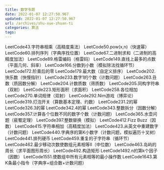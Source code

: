 ```yaml
---
title: 数学专题
date: 2022-01-07 12:27:50.967
updated: 2022-01-07 12:27:50.967
url: /archives/shu-xue-zhuan-ti
categories: 算法
tags: 
---
```


LeetCode43.字符串相乘（高精度乘法）
LeetCode50.pow(x,n)（快速幂）
LeetCode60.排列序列（字典序找位置）
LeetCode67.二进制求和（二进制的高精度加法）
LeetCode89.格雷编码（格雷码）
LeetCode149.直线上最多的点数（平面几何、斜率）
LeetCode166.分数到小数（模拟除法找循环节）
LeetCode172.阶乘后的零
LeetCode179.最大数（自定义排序）
LeetCode202.快乐数（快慢指针）
LeetCode233.数字1的个数（计数问题）
LeetCode263.丑数（质因数分解）
LeetCode204.计数质数（筛质数）
LeetCode205.同构字符串（双射）
LeetCode223.矩形面积（求面积）
LeetCode258.各位相加
LeetCode270.单词规律（双射）
LeetCode292.Nim游戏（博弈论）
LeetCode319.灯泡开关（算数基本定理、约数）
LeetCode231.2的幂
LeetCode326.3的幂
LeetCode342.4的幂
LeetCode343.整数拆分（因数分解）
LeetCode357.计算各个位数不同的数字个数（计数问题）
LeetCode365.水壶问题（裴蜀定理）
LeetCode397.整数替换（模拟）
LeetCode412.Fizz Buzz（因数）
LeetCode415.字符串相加（高精度加法）
LeetCode423.从英文中重建数字（计数问题）
LeetCode440.字典序的第K小数字（计数问题，模拟遍历十叉树）
LeetCode441.排列硬币
LeetCode459.重复的子字符串（循环节）
LeetCode462.最少移动次数使数组元素相等Ⅱ（中位数）
LeetCode463.岛屿的周长（求平面图形周长）
LeetCode492.构造矩形
LeetCode1492.n的第k个因子（因数）
LeetCode1551.使数组中所有元素相等的最小操作数
LeetCode1643.第K条最小指令（字典序+组合数+计数问题）
